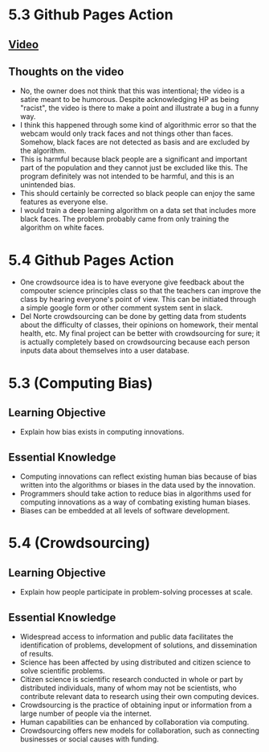 # 5.3 Github Pages Action

## [Video](https://www.youtube.com/watch?v=t4DT3tQqgRM)

## Thoughts on the video

- No, the owner does not think that this was intentional; the video is a satire meant to be humorous. Despite acknowledging HP as being "racist", the video is there to make a point and illustrate a bug in a funny way.
- I think this happened through some kind of algorithmic error so that the webcam would only track faces and not things other than faces. Somehow, black faces are not detected as basis and are excluded by the algorithm.
- This is harmful because black people are a significant and important part of the population and they cannot just be excluded like this. The program definitely was not intended to be harmful, and this is an unintended bias. 
- This should certainly be corrected so black people can enjoy the same features as everyone else.
- I would train a deep learning algorithm on a data set that includes more black faces. The problem probably came from only training the algorithm on white faces. 

# 5.4 Github Pages Action

- One crowdsource idea is to have everyone give feedback about the compouter science principles class so that the teachers can improve the class by hearing everyone's point of view. This can be initiated through a simple google form or other comment system sent in slack.
- Del Norte crowdsourcing can be done by getting data from students about the difficulty of classes, their opinions on homework, their mental health, etc. My final project can be better with crowdsourcing for sure; it is actually completely based on crowdsourcing because each person inputs data about themselves into a user database.  


# 5.3 (Computing Bias)

## Learning Objective

* Explain how bias exists in computing innovations.

## Essential Knowledge

* Computing innovations can reflect existing human bias because of bias written into the algorithms or biases in the data used by the innovation.
* Programmers should take action to reduce bias in algorithms used for computing innovations as a way of combating existing human biases.
* Biases can be embedded at all levels of software development. 

# 5.4 (Crowdsourcing)

## Learning Objective

* Explain how people participate in problem-solving processes at scale.

## Essential Knowledge

* Widespread access to information and public data facilitates the identification of problems, development of solutions, and dissemination of results.
* Science has been affected by using distributed and citizen science to solve scientific problems.
* Citizen science is scientific research conducted in whole or part by distributed individuals, many of whom may not be scientists, who contribute relevant data to research using their own computing devices. 
* Crowdsourcing is the practice of obtaining input or information from a large number of people via the internet.
* Human capabilities can be enhanced by collaboration via computing.
* Crowdsourcing offers new models for collaboration, such as connecting businesses or social causes with funding. 

